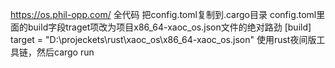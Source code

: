 https://os.phil-opp.com/   全代码 把config.toml复制到.cargo目录
config.toml里面的build字段traget项改为项目x86_64-xaoc_os.json文件的绝对路劲
[build]
target = "D:\\projeckets\\rust\\xaoc_os\\x86_64-xaoc_os.json"
使用rust夜间版工具链，然后cargo run  
